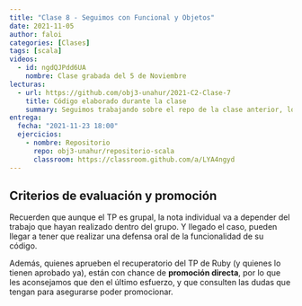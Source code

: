 ```yaml
---
title: "Clase 8 - Seguimos con Funcional y Objetos"
date: 2021-11-05
author: faloi
categories: [Clases]
tags: [scala]
videos:
  - id: ngdQJPdd6UA
    nombre: Clase grabada del 5 de Noviembre
lecturas:
  - url: https://github.com/obj3-unahur/2021-C2-Clase-7
    title: Código elaborado durante la clase
    summary: Seguimos trabajando sobre el repo de la clase anterior, los nuevos cambios están en [este commit](https://github.com/obj3-unahur/2021-C2-Clase-7/commit/d799de45557d3488c46993ea0de6b1ca10b5df23).
entrega:
  fecha: "2021-11-23 18:00"
  ejercicios:
    - nombre: Repositorio
      repo: obj3-unahur/repositorio-scala
      classroom: https://classroom.github.com/a/LYA4ngyd
---
```


## Criterios de evaluación y promoción

Recuerden que aunque el TP es grupal, la nota individual va a depender del trabajo que hayan realizado dentro del grupo. Y llegado el caso, pueden llegar a tener que realizar una defensa oral de la funcionalidad de su código.

Además, quienes aprueben el recuperatorio del TP de Ruby (y quienes lo tienen aprobado ya), están con chance de **promoción directa**, por lo que les aconsejamos que den el último esfuerzo, y que consulten las dudas que tengan para asegurarse poder promocionar.
